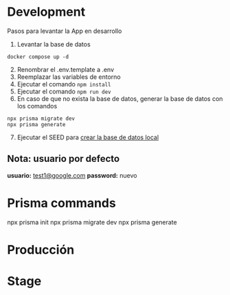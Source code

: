# Development

Pasos para levantar la App en desarrollo

1. Levantar la base de datos

```
docker compose up -d
```
2. Renombrar el .env.template a .env
3. Reemplazar las variables de entorno
4. Ejecutar el comando ```npm install ```
5. Ejecutar el comando ```npm run dev ```
6. En caso de que no exista la base de datos, generar la base de datos con los comandos
```
npx prisma migrate dev
npx prisma generate
```
7. Ejecutar el SEED para [crear la base de datos local](localhost:3000/api/seed)

## Nota: usuario por defecto
__usuario:__ test1@google.com
__password:__ nuevo


# Prisma commands

npx prisma init
npx prisma migrate dev
npx prisma generate

# Producción

# Stage
